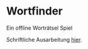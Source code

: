 # Wortfinder
Ein offline Worträtsel Spiel

Schriftliche Ausarbeitung [hier](https://github.com/EinToni/WortfinderDoku/blob/main/dokumentation.pdf).
